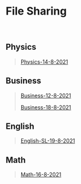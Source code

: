 # File Sharing
<br> 

## Physics 
>[Physics-14-8-2021](markdown/Physics/Physics-14-8-2021)
>

## Business 
>[Business-12-8-2021](markdown/Business/Business-12-8-2021)
>
>[Business-18-8-2021](markdown/Business/Business-18-8-2021)
>

## English 
>[English-SL-19-8-2021](markdown/English/English-SL-19-8-2021)
>

## Math 
>[Math-16-8-2021](markdown/Math/Math-16-8-2021)
>

